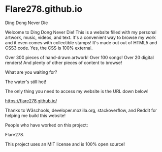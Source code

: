 # Flare278.github.io

Ding Dong Never Die

Welcome to Ding Dong Never Die! 
This is a website filled with my personal artwork, music, videos, and text. 
It's a convenient way to browse my work and it even comes with collectible stamps! 
It's made out out of HTML5 and CSS3 code.
Yes, the CSS is 100% external.

Over 300 pieces of hand-drawn artwork!
Over 100 songs!
Over 20 digital renders!
And plenty of other pieces of content to browse!

What are you waiting for?

The water's still hot!

The only thing you need to access my website is the URL down below!

https://flare278.github.io/

Thanks to W3schools, developer.mozilla.org, stackoverflow, and Reddit for helping me build this website!

People who have worked on this project:

Flare278.

This project uses an MIT license and is 100% open source!
